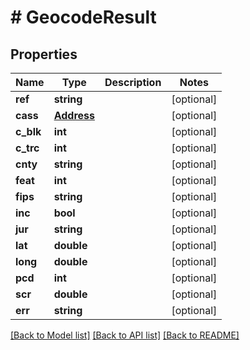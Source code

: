 # # GeocodeResult

## Properties

Name | Type | Description | Notes
------------ | ------------- | ------------- | -------------
**ref** | **string** |  | [optional] 
**cass** | [**Address**](Address.md) |  | [optional] 
**c_blk** | **int** |  | [optional] 
**c_trc** | **int** |  | [optional] 
**cnty** | **string** |  | [optional] 
**feat** | **int** |  | [optional] 
**fips** | **string** |  | [optional] 
**inc** | **bool** |  | [optional] 
**jur** | **string** |  | [optional] 
**lat** | **double** |  | [optional] 
**long** | **double** |  | [optional] 
**pcd** | **int** |  | [optional] 
**scr** | **double** |  | [optional] 
**err** | **string** |  | [optional] 

[[Back to Model list]](../../README.md#documentation-for-models) [[Back to API list]](../../README.md#documentation-for-api-endpoints) [[Back to README]](../../README.md)


